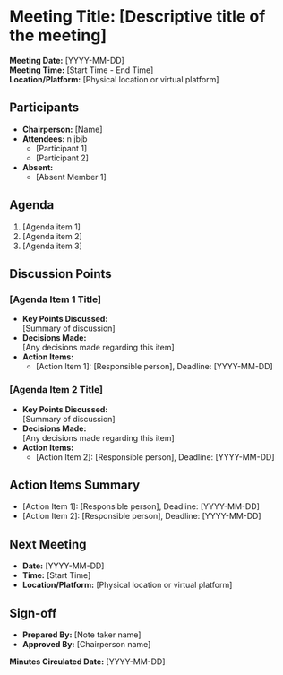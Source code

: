 # Meeting Title: [Descriptive title of the meeting]
**Meeting Date:** [YYYY-MM-DD]  
**Meeting Time:** [Start Time - End Time]  
**Location/Platform:** [Physical location or virtual platform]

## Participants
- **Chairperson:** [Name]  
- **Attendees:**   n jbjb
  - [Participant 1]  
  - [Participant 2]  
- **Absent:**  
  - [Absent Member 1]  

## Agenda
1. [Agenda item 1]
2. [Agenda item 2]
3. [Agenda item 3]

## Discussion Points

### [Agenda Item 1 Title]
- **Key Points Discussed:**  
  [Summary of discussion]
- **Decisions Made:**  
  [Any decisions made regarding this item]
- **Action Items:**  
  - [Action Item 1]: [Responsible person], Deadline: [YYYY-MM-DD]

### [Agenda Item 2 Title]
- **Key Points Discussed:**  
  [Summary of discussion]
- **Decisions Made:**  
  [Any decisions made regarding this item]
- **Action Items:**  
  - [Action Item 2]: [Responsible person], Deadline: [YYYY-MM-DD]

## Action Items Summary
- [Action Item 1]: [Responsible person], Deadline: [YYYY-MM-DD]  
- [Action Item 2]: [Responsible person], Deadline: [YYYY-MM-DD]

## Next Meeting
- **Date:** [YYYY-MM-DD]  
- **Time:** [Start Time]  
- **Location/Platform:** [Physical location or virtual platform]

## Sign-off
- **Prepared By:** [Note taker name]  
- **Approved By:** [Chairperson name]  

**Minutes Circulated Date:** [YYYY-MM-DD]